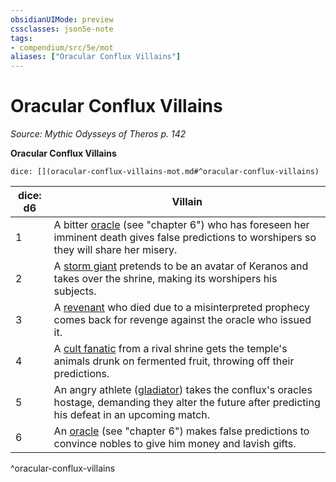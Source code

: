 ```yaml
---
obsidianUIMode: preview
cssclasses: json5e-note
tags:
- compendium/src/5e/mot
aliases: ["Oracular Conflux Villains"]
---
```

# Oracular Conflux Villains
*Source: Mythic Odysseys of Theros p. 142* 

**Oracular Conflux Villains**

`dice: [](oracular-conflux-villains-mot.md#^oracular-conflux-villains)`

| dice: d6 | Villain |
|----------|---------|
| 1 | A bitter [oracle](/Systems/5e/bestiary/humanoid/oracle-mot.md) (see "chapter 6") who has foreseen her imminent death gives false predictions to worshipers so they will share her misery. |
| 2 | A [storm giant](/Systems/5e/bestiary/giant/storm-giant.md) pretends to be an avatar of Keranos and takes over the shrine, making its worshipers his subjects. |
| 3 | A [revenant](/Systems/5e/bestiary/undead/revenant.md) who died due to a misinterpreted prophecy comes back for revenge against the oracle who issued it. |
| 4 | A [cult fanatic](/Systems/5e/bestiary/humanoid/cult-fanatic.md) from a rival shrine gets the temple's animals drunk on fermented fruit, throwing off their predictions. |
| 5 | An angry athlete ([gladiator](/Systems/5e/bestiary/humanoid/gladiator.md)) takes the conflux's oracles hostage, demanding they alter the future after predicting his defeat in an upcoming match. |
| 6 | An [oracle](/Systems/5e/bestiary/humanoid/oracle-mot.md) (see "chapter 6") makes false predictions to convince nobles to give him money and lavish gifts. |
^oracular-conflux-villains